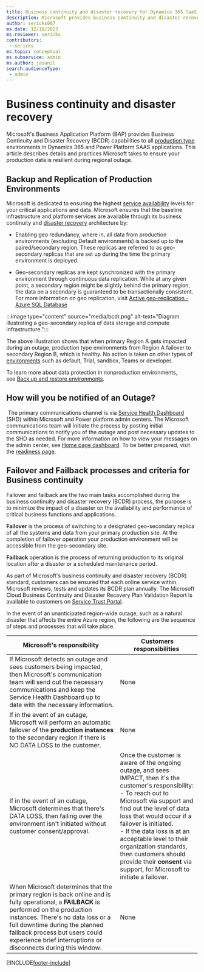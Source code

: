 ```yaml
---
title: Business continuity and disaster recovery for Dynamics 365 SaaS apps
description: Microsoft provides business continuity and disaster recovery for production environments of Dynamics 365 SaaS applications if there's an Azure region-wide outage. 
author: sericks007
ms.date: 12/18/2023
ms.reviewer: sericks
contributors: 
 - sericks 
ms.topic: conceptual
ms.subservice: admin
ms.author: jasunil
search.audienceType: 
 - admin
---
```


# Business continuity and disaster recovery

Microsoft's Business Application Platform (BAP) provides Business Continuity and Disaster Recovery (BCDR) capabilities to all [production type](/power-platform/admin/environments-overview) environments in Dynamics 365 and Power Platform SAAS applications. This article describes details and practices Microsoft takes to ensure your production data is resilient during regional outage.

## Backup and Replication of Production Environments

Microsoft is dedicated to ensuring the highest [service availability](https://servicetrust.microsoft.com/) levels for your critical applications and data. Microsoft ensures that the baseline infrastructure and platform services are available through its business continuity and [disaster recovery](/azure/reliability/disaster-recovery-overview) architecture by:

- Enabling geo redundancy, where in, all data from production environments (excluding Default environments) is backed up to the paired/secondary region. These replicas are referred to as geo-secondary replicas that are set up during the time the primary environment is deployed.

- Geo-secondary replicas are kept synchronized with the primary environment through continuous data replication. While at any given point, a secondary region might be slightly behind the primary region, the data on a secondary is guaranteed to be transactionally consistent. For more information on geo replication, visit [Active geo-replication - Azure SQL Database](/azure/azure-sql/database/active-geo-replication-overview)

:::image type="content" source="media/bcdr.png" alt-text="Diagram illustrating a geo-secondary replica of data storage and compute infrastructure.":::

The above illustration shows that when primary Region A gets impacted during an outage, production type environments from Region A failover to secondary Region B, which is healthy. No action is taken on other types of [environments](/power-platform/admin/environments-overview) such as default, Trial, sandbox, Teams or developer.

To learn more about data protection in nonproduction environments, see [Back up and restore environments](/power-platform/admin/backup-restore-environments).

## How will you be notified of an Outage?

 The primary communications channel is via [Service Health Dashboard](/power-platform/admin/notifications-explained) (SHD) within Microsoft and Power platform admin centers. The Microsoft communications team will initiate the process by posting initial communications to notify you of the outage and post necessary updates to the SHD as needed. For more information on how to view your messages on the admin center, see [Home page dashboard](/power-platform/admin/admin-documentation#home-page-dashboard). To be better prepared, visit the [readiness page](/services-hub/unified/health/ir-m365).    

## Failover and Failback processes and criteria for Business continuity

Failover and failback are the two main tasks accomplished during the business continuity and disaster recovery (BCDR) process, the purpose is to minimize the impact of a disaster on the availability and performance of critical business functions and applications.

**Failover** is the process of switching to a designated geo-secondary replica of all the systems and data from your primary production site. At the completion of failover operation your production environment will be accessible from the geo-secondary site.

**Failback** operation is the process of returning production to its original location after a disaster or a scheduled maintenance period.

As part of Microsoft's business continuity and disaster recovery (BCDR) standard, customers can be ensured that each online service within Microsoft reviews, tests and updates its BCDR plan annually. The Microsoft Cloud Business Continuity and Disaster Recovery Plan Validation Report is available to customers on [Service Trust Portal](https://aka.ms/stp).

In the event of an unanticipated region-wide outage, such as a natural disaster that affects the entire Azure region, the following are the sequence of steps and processes that will take place.

| Microsoft's responsibility  | Customers responsibilities  |
| --- | --- |
| If Microsoft detects an outage and sees customers being impacted, then Microsoft's communication team will send out the necessary communications and keep the Service Health Dashboard up to date with the necessary information. | None |
| If in the event of an outage, Microsoft will perform an automatic failover of the **production instances** to the secondary region if there is NO DATA LOSS to the customer. | None |
| If in the event of an outage, Microsoft determines that there's DATA LOSS, then failing over the environment isn't initiated without customer consent/approval. | Once the customer is aware of the ongoing outage, and sees IMPACT, then it's the customer's responsibility: <br> - To reach out to Microsoft via support and find out the level of data loss that would occur if a failover is initiated. <br> - If the data loss is at an acceptable level to their organization standards, then customers should provide their **consent** via support, for Microsoft to initiate a failover. |
| When Microsoft determines that the primary region is back online and is fully operational, a **FAILBACK** is performed on the production instances. There's no data loss or a full downtime during the planned failback process but users could experience brief interruptions or disconnects during this window. | None |

[!INCLUDE[footer-include](../includes/footer-banner.md)]
